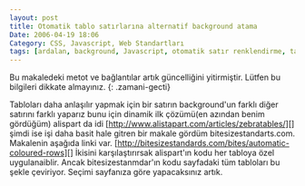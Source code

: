 ```yaml
---
layout: post
title: Otomatik tablo satırlarına alternatif background atama
Date: 2006-04-19 18:06
Category: CSS, Javascript, Web Standartları
tags: [ardalan, background, Javascript, otomatik satır renklendirme, table, zebra tablolar]
---
```


Bu makaledeki metot ve bağlantılar artık güncelliğini yitirmiştir. Lütfen bu bilgileri dikkate almayınız.
{: .zamani-gecti}

Tabloları daha anlaşılır yapmak için bir satırın background'un farklı
diğer satırını farklı yaparız bunu için dinamik ilk çözümü(en azından
benim gördüğüm) alispart da idi
[http://www.alistapart.com/articles/zebratables/][]  şimdi
ise işi daha basit hale gitren bir makale gördüm
bitesizestandarts.com. Makalenin aşağıda linki var.
[http://bitesizestandards.com/bites/automatic-coloured-rows][] İkisini
karşılaştırırsak alispart'ın kodu her tabloya özel uygulanaiblir. Ancak
bitesizestanmdar'ın kodu sayfadaki tüm tabloları bu şekle çeviriyor.
Seçimi sayfanıza göre yapacaksınız artık.

  [http://www.alistapart.com/articles/zebratables/]: http://www.alistapart.com/articles/zebratables/
  [http://bitesizestandards.com/bites/automatic-coloured-rows]: http://bitesizestandards.com/bites/automatic-coloured-rows
